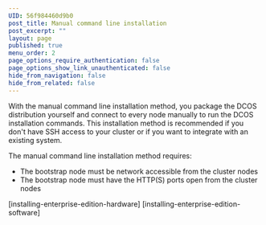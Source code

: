```yaml
---
UID: 56f984460d9b0
post_title: Manual command line installation
post_excerpt: ""
layout: page
published: true
menu_order: 2
page_options_require_authentication: false
page_options_show_link_unauthenticated: false
hide_from_navigation: false
hide_from_related: false
---
```

With the manual command line installation method, you package the DCOS distribution yourself and connect to every node manually to run the DCOS installation commands. This installation method is recommended if you don't have SSH access to your cluster or if you want to integrate with an existing system.

The manual command line installation method requires:

*   The bootstrap node must be network accessible from the cluster nodes 
*   The bootstrap node must have the HTTP(S) ports open from the cluster nodes

[installing-enterprise-edition-hardware] [installing-enterprise-edition-software]